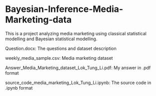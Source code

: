 # Bayesian-Inference-Media-Marketing-data

This is a project analyzing media marketing using classical statistical modelling and Bayesian statistical modelling.

Question.docx: The questions and dataset description

weekly_media_sample.csv: Media marketing dataset

Answer_Media_Marketing_dataset_Lok_Tung_Li.pdf: My answer in .pdf format

source_code_media_marketing_Lok_Tung_Li.ipynb: The source code in .ipynb format
